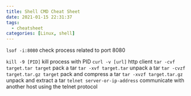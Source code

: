 ```yaml
---
title: Shell CMD Cheat Sheet
date: 2021-01-15 22:31:37
tags:
  - cheatsheet
categories: [Linux, shell]
---
```


`lsof -i:8080` check process related to port 8080

 <!-- more -->

`kill -9 [PID]` kill process with PID
`curl -v [url]` http client
`tar -cvf target.tar target` pack a tar
`tar -xvf target.tar` unpack a tar
`tar -cvzf target.tar.gz target` pack and compress a tar
`tar -xvzf target.tar.gz` unpack and extract a tar
`telnet server-or-ip-address` communicate with another host using the telnet protocol
